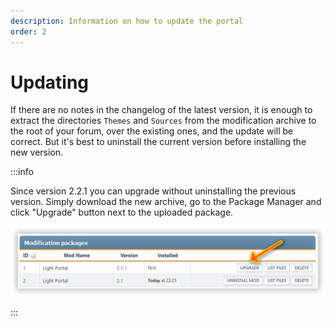 ```yaml
---
description: Information on how to update the portal
order: 2
---
```


# Updating

If there are no notes in the changelog of the latest version, it is enough to extract the directories `Themes` and `Sources` from the modification archive to the root of your forum, over the existing ones, and the update will be correct. But it's best to uninstall the current version before installing the new version.

:::info

Since version 2.2.1 you can upgrade without uninstalling the previous version. Simply download the new archive, go to the Package Manager and click "Upgrade" button next to the uploaded package.

![Updating](upgrade.png)

:::
